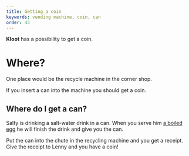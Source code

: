 ```yaml
---
title: Getting a coin
keywords: vending machine, coin, can
order: 43
---
```


**Kloot** has a possibility to get a coin.

# Where?
One place would be the recycle machine in the corner shop.

If you insert a can into the machine you should get a coin.

## Where do I get a can?
Salty is drinking a salt-water drink in a can. When you serve him [a boiled egg](boiled-egg.md) he will finish the drink and give you the can.

Put the can into the chute in the recycling machine and you get a receipt. Give the receipt to Lenny and you have a coin!
